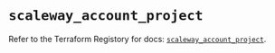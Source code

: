 # `scaleway_account_project`

Refer to the Terraform Registory for docs: [`scaleway_account_project`](https://registry.terraform.io/providers/scaleway/scaleway/2.22.0/docs/resources/account_project).
